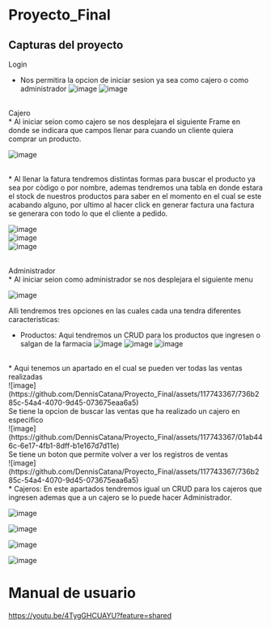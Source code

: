 # Proyecto_Final
## Capturas del proyecto 
Login 
* Nos permitira la opcion de iniciar sesion ya sea como cajero o como administrador
![image](https://github.com/DennisCatana/Proyecto_Final/assets/117744033/4b51c3d8-ed73-4e7d-a6f6-469a548892f1)
![image](https://github.com/DennisCatana/Proyecto_Final/assets/117744033/b5d2a0e5-6dd1-48aa-a5d1-d32b341780b8)
<br>
Cajero <br>
* Al iniciar seion como cajero se nos desplejara el siguiente Frame en donde se indicara que campos llenar para cuando un cliente quiera comprar un producto.
  <br>
  
  ![image](https://github.com/DennisCatana/Proyecto_Final/assets/117744033/e963b28b-10a8-4290-9619-745dbf4b486e)

<br>
* Al llenar la fatura tendremos distintas formas para buscar el producto ya sea por còdigo o por nombre, ademas tendremos una tabla en donde estara el stock de nuestros productos para saber en el momento en el cual se este acabando alguno, por ultimo al hacer click en generar factura una factura se generara con todo lo que el cliente a pedido.
<br>

![image](https://github.com/DennisCatana/Proyecto_Final/assets/117744033/62ae91d0-f127-4c6a-9d14-36ee384be934)<br>
![image](https://github.com/DennisCatana/Proyecto_Final/assets/117744033/f34c0a76-c27c-4df2-aafc-30a53e97e846)<br>
![image](https://github.com/DennisCatana/Proyecto_Final/assets/117744033/aa8496dc-bf41-45a4-a099-8f5100ca7c23)<br>

<br>
Administrador <br>
* Al iniciar seion como administrador se nos desplejara el siguiente menu
<br>

![image](https://github.com/DennisCatana/Proyecto_Final/assets/117744033/22974ca7-dba3-497b-8a11-ffda955217f0)<br>

Alli tendremos tres opciones en las cuales cada una tendra diferentes caracteristicas:
* Productos: Aqui tendremos un CRUD para los productos que ingresen o salgan de la farmacia
![image](https://github.com/DennisCatana/Proyecto_Final/assets/117744033/7edd9c4d-300d-4be4-bfd7-642cf0384950)
![image](https://github.com/DennisCatana/Proyecto_Final/assets/117744033/7c7d0457-0949-49ad-8595-00592329fe61)
![image](https://github.com/DennisCatana/Proyecto_Final/assets/117744033/0a700ec7-be34-4824-9093-e1fcaf9ed425)
<br>
* Aqui tenemos un apartado en el cual se pueden ver todas las ventas realizadas<br>
![image](https://github.com/DennisCatana/Proyecto_Final/assets/117743367/736b285c-54a4-4070-9d45-073675eaa6a5)
<br>
 Se tiene la opcion de buscar las ventas que ha realizado un cajero en especifico<br>
![image](https://github.com/DennisCatana/Proyecto_Final/assets/117743367/01ab446c-6e17-4fb1-8dff-b1e167d7d11e)
<br>
 Se tiene un boton que permite volver a ver los registros de ventas<br>
![image](https://github.com/DennisCatana/Proyecto_Final/assets/117743367/736b285c-54a4-4070-9d45-073675eaa6a5)
<br>
* Cajeros: En este apartados tendremos igual un CRUD para los cajeros que ingresen ademas que a un cajero se lo puede hacer Administrador.
<br>

![image](https://github.com/DennisCatana/Proyecto_Final/assets/117744033/7adfcfa5-3ea0-4d95-8966-448a69821cf9)


![image](https://github.com/DennisCatana/Proyecto_Final/assets/117744033/82dde0b3-2d74-4713-bf86-0df61dbedca3)<br>

![image](https://github.com/DennisCatana/Proyecto_Final/assets/117744033/65ec0795-dc0b-4e13-9635-309ea523666c)<br>

![image](https://github.com/DennisCatana/Proyecto_Final/assets/117744033/bdbb0abe-f78c-44c2-b753-5d7a498cfb7d)<br>

# Manual de usuario 
https://youtu.be/4TygGHCUAYU?feature=shared
